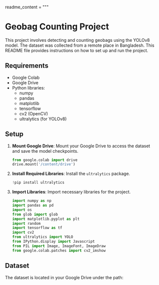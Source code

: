 readme_content = """
# Geobag Counting Project

This project involves detecting and counting geobags using the YOLOv8 model. The dataset was collected from a remote place in Bangladesh. This README file provides instructions on how to set up and run the project.

## Requirements

- Google Colab
- Google Drive
- Python libraries:
  - numpy
  - pandas
  - matplotlib
  - tensorflow
  - cv2 (OpenCV)
  - ultralytics (for YOLOv8)

## Setup

1. **Mount Google Drive**: Mount your Google Drive to access the dataset and save the model checkpoints.
    ```python
    from google.colab import drive
    drive.mount('/content/drive')
    ```

2. **Install Required Libraries**: Install the `ultralytics` package.
    ```python
    !pip install ultralytics
    ```

3. **Import Libraries**: Import necessary libraries for the project.
    ```python
    import numpy as np
    import pandas as pd
    import os
    from glob import glob
    import matplotlib.pyplot as plt
    import random
    import tensorflow as tf
    import cv2
    from ultralytics import YOLO
    from IPython.display import Javascript
    from PIL import Image, ImageFont, ImageDraw
    from google.colab.patches import cv2_imshow
    ```

## Dataset

The dataset is located in your Google Drive under the path:
